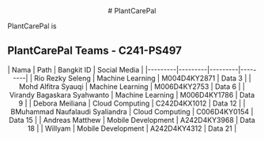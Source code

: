 <div align="center">
# PlantCarePal
</div>

PlantCarePal is


## PlantCarePal Teams - C241-PS497
<div align="center">
| Nama | Path | Bangkit ID | Social Media |
|---------|---------|---------|---------|
| Rio Rezky Seleng | Machine Learning  | M004D4KY2871  | Data 3  |
| Mohd Alfitra Syauqi | Machine Learning  | M006D4KY2753  | Data 6  |
| Virandy Bagaskara Syahwanto | Machine Learning  | M006D4KY1786  | Data 9  |
| Debora Meiliana | Cloud Computing | C242D4KX1012 | Data 12 |
| BMuhammad Naufalaudi Syaliandra | Cloud Computing | C006D4KY0154 | Data 15 |
| Andreas Matthew | Mobile Development | A242D4KY3968 | Data 18 |
| Willyam | Mobile Development | A242D4KY4312 | Data 21 |
</div>
